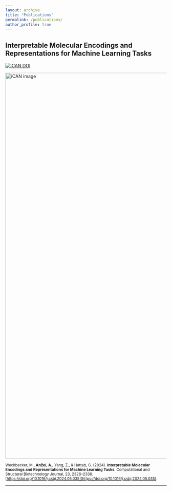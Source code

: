 ```yaml
---
layout: archive
title: "Publications"
permalink: /publications/
author_profile: true
---
```



## Interpretable Molecular Encodings and Representations for Machine Learning Tasks


<div data-badge-popover="top" data-badge-type="1" data-doi="10.1016/j.csbj.2024.05.035" data-hide-no-mentions="true" class="altmetric-embed"></div> <a href="https://doi.org/10.1016/j.csbj.2024.05.035" target="_blank" rel="noopener noreferrer"> <img src="{{ site.url }}{{ site.baseurl }}/assets/images/Publication_images/iCAN_doi.svg" alt="iCAN DOI"/> </a>

<a href="https://doi.org/10.1016/j.csbj.2024.05.035" target="_blank" rel="noopener noreferrer"> <img src="{{ site.url }}{{ site.baseurl }}/assets/images/Publication_images/iCAN.webp" alt="iCAN image" width="1200" /> </a>

<small> Weckbecker, M., **Anžel, A.**, Yang, Z., & Hattab, G. (2024). **Interpretable Molecular Encodings and Representations for Machine Learning Tasks**. Computational and Structural Biotechnology Journal, 23, 2326–2336. [https://doi.org/10.1016/j.csbj.2024.05.035](https://doi.org/10.1016/j.csbj.2024.05.035). </small>


---


<!-- {% if author.googlescholar %}
  You can also find my articles on <u><a href="{{author.googlescholar}}">my Google Scholar profile</a>.</u>
{% endif %}

{% include base_path %}

{% for post in site.publications reversed %}
  {% include archive-single.html %}
{% endfor %} -->


